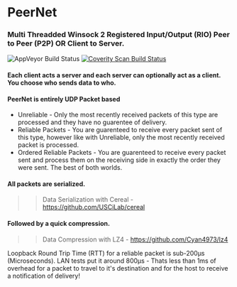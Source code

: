 # PeerNet

### Multi Threadded Winsock 2 Registered Input/Output (RIO) Peer to Peer (P2P) OR Client to Server. ###

<img alt="AppVeyor Build Status" src="https://ci.appveyor.com/api/projects/status/ni2ttyxpcoiubt7d/branch/master?svg=true"/> <a href="https://scan.coverity.com/projects/kklouzal-peernet">
  <img alt="Coverity Scan Build Status"
       src="https://scan.coverity.com/projects/10224/badge.svg"/>
</a>

#### Each client acts a server and each server can optionally act as a client. You choose who sends data to who. ####

#### PeerNet is entirely UDP Packet based ####
 * Unreliable - Only the most recently received packets of this type are processed and they have no guarentee of delivery.
 * Reliable Packets - You are guarenteed to receive every packet sent of this type, however like with Unreliable, only the most recently received packet is processed.
 * Ordered Reliable Packets - You are guarenteed to receive every packet sent and process them on the receiving side in exactly the order they were sent. The best of both worlds.

#### All packets are serialized. ####
>>Data Serialization with Cereal - https://github.com/USCiLab/cereal

#### Followed by a quick compression. ####
>>Data Compression with LZ4 - https://github.com/Cyan4973/lz4

Loopback Round Trip Time (RTT) for a reliable packet is sub-200μs (Microseconds).
LAN tests put it around 800μs - Thats less than 1ms of overhead for a packet to travel to it's destination and for the host to receive a notification of delivery!
